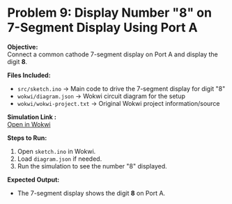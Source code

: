 # Problem 9: Display Number "8" on 7-Segment Display Using Port A

**Objective:**  
Connect a common cathode 7-segment display on Port A and display the digit **8**.

**Files Included:**  
- `src/sketch.ino` → Main code to drive the 7-segment display for digit "8"  
- `wokwi/diagram.json` → Wokwi circuit diagram for the setup  
- `wokwi/wokwi-project.txt` → Original Wokwi project information/source  

**Simulation Link :**  
[Open in Wokwi](https://wokwi.com/projects/443762620107039745)

**Steps to Run:**  
1. Open `sketch.ino` in Wokwi.  
2. Load `diagram.json` if needed.  
3. Run the simulation to see the number "8" displayed.  

**Expected Output:**  
- The 7-segment display shows the digit **8** on Port A.  
